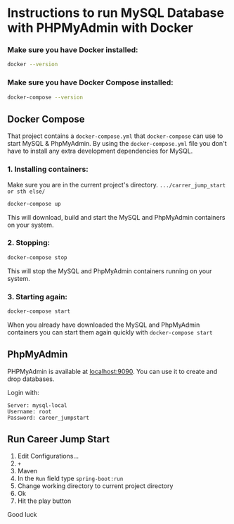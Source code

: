 # Instructions to run MySQL Database with PHPMyAdmin with Docker

### Make sure you have Docker installed:
```bash
docker --version
```

### Make sure you have Docker Compose installed:
```bash
docker-compose --version
```

## Docker Compose
That project contains a `docker-compose.yml` that `docker-compose` can use to start MySQL & PhpMyAdmin.
By using the `docker-compose.yml` file you don't have to install any extra development dependencies for MySQL.

### 1. Installing containers:
Make sure you are in the current project's directory. `.../carrer_jump_start or sth else/`
```bash
docker-compose up
```
This will download, build and start the MySQL and PhpMyAdmin containers on your system.

### 2. Stopping:
```bash
docker-compose stop
```
This will stop the MySQL and PhpMyAdmin containers running on your system.

### 3. Starting again:
```bash
docker-compose start
```
When you already have downloaded the MySQL and PhpMyAdmin containers you can start them again quickly 
with `docker-compose start`

## PhpMyAdmin

PHPMyAdmin is available at [localhost:9090](http://localhost:9090). You can use it to create and drop databases.

Login with:
```
Server: mysql-local  
Username: root
Password: career_jumpstart
```

## Run Career Jump Start
1. Edit Configurations...
2. `+`
3. Maven
4. In the `Run` field type `spring-boot:run`
5. Change working directory to current project directory
6. Ok
7. Hit the play button

Good luck


